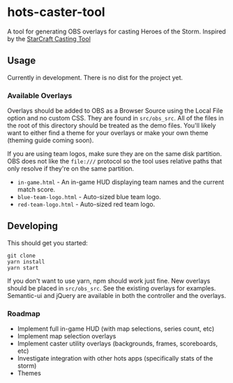 # hots-caster-tool

A tool for generating OBS overlays for casting Heroes of the Storm.
Inspired by the [StarCraft Casting Tool](https://github.com/teampheenix/StarCraft-Casting-Tool)

## Usage

Currently in development. There is no dist for the project yet.

### Available Overlays

Overlays should be added to OBS as a Browser Source using the Local File option
and no custom CSS. They are found in `src/obs_src`. All of the files in the root
of this directory should be treated as the demo files. You'll likely want to either
find a theme for your overlays or make your own theme (theming guide coming soon).

If you are using team logos, make sure they are on the same disk partition. OBS does not
like the `file:///` protocol so the tool uses relative paths that only resolve if they're on the same partition.

* `in-game.html` - An in-game HUD displaying team names and the current match score.
* `blue-team-logo.html` - Auto-sized blue team logo.
* `red-team-logo.html` - Auto-sized red team logo.

## Developing

This should get you started:
```
git clone
yarn install
yarn start
```

If you don't want to use yarn, npm should work just fine.
New overlays should be placed in `src/obs_src`. See the existing overlays for examples.
Semantic-ui and jQuery are available in both the controller and the overlays.

### Roadmap
* Implement full in-game HUD (with map selections, series count, etc)
* Implement map selection overlays
* Implement caster utility overlays (backgrounds, frames, scoreboards, etc)
* Investigate integration with other hots apps (specifically stats of the storm)
* Themes